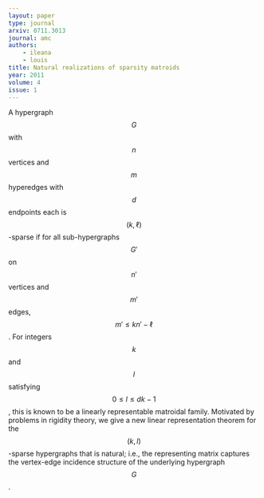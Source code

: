 ```yaml
---
layout: paper
type: journal
arxiv: 0711.3013
journal: amc
authors:
    - ileana
    - louis
title: Natural realizations of sparsity matroids
year: 2011
volume: 4
issue: 1
---
```


A hypergraph $$G$$ with $$n$$ vertices and $$m$$ hyperedges with $$d$$ endpoints each is
$$(k,\ell)$$-sparse if for all sub-hypergraphs $$G'$$ on $$n'$$ vertices and $$m'$$
edges, $$m'\le kn'-\ell$$. For integers $$k$$ and $$l$$ satisfying $$0\le l\le dk-1$$,
this is known to be a linearly representable matroidal family. Motivated by problems in
rigidity theory, we give a new linear representation theorem for the $$(k,l)$$-sparse
hypergraphs that is natural; i.e., the representing matrix captures the vertex-edge
incidence structure of the underlying hypergraph $$G$$.
